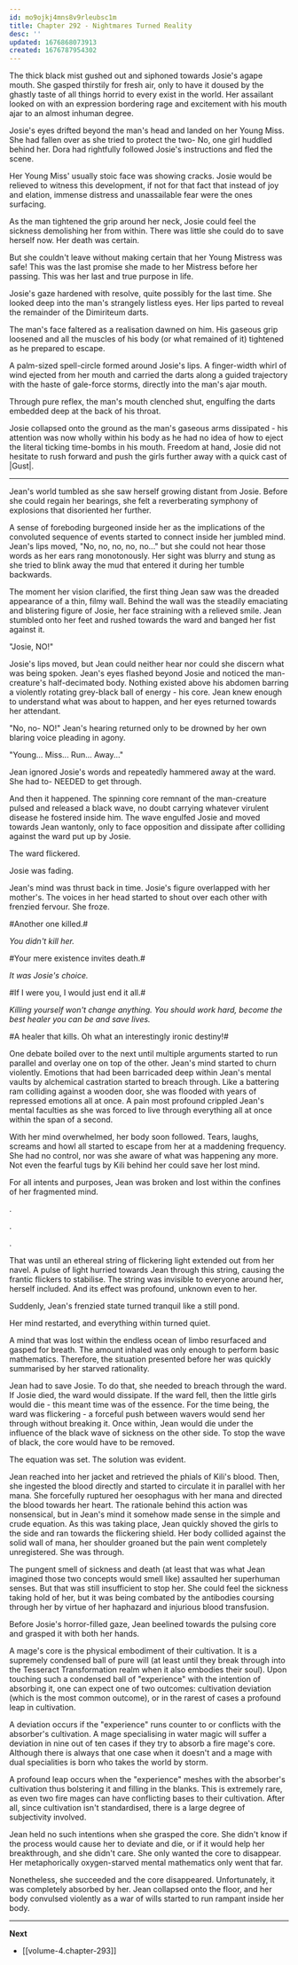 ```yaml
---
id: mo9ojkj4mns8v9rleubsc1m
title: Chapter 292 - Nightmares Turned Reality
desc: ''
updated: 1676868073913
created: 1676787954302
---
```


The thick black mist gushed out and siphoned towards Josie's agape mouth. She gasped thirstily for fresh air, only to have it doused by the ghastly taste of all things horrid to every exist in the world. Her assailant looked on with an expression bordering rage and excitement with his mouth ajar to an almost inhuman degree.

Josie's eyes drifted beyond the man's head and landed on her Young Miss. She had fallen over as she tried to protect the two- No, one girl huddled behind her. Dora had rightfully followed Josie's instructions and fled the scene.

Her Young Miss' usually stoic face was showing cracks. Josie would be relieved to witness this development, if not for that fact that instead of joy and elation, immense distress and unassailable fear were the ones surfacing.

As the man tightened the grip around her neck, Josie could feel the sickness demolishing her from within. There was little she could do to save herself now. Her death was certain.

But she couldn't leave without making certain that her Young Mistress was safe! This was the last promise she made to her Mistress before her passing. This was her last and true purpose in life.

Josie's gaze hardened with resolve, quite possibly for the last time. She looked deep into the man's strangely listless eyes. Her lips parted to reveal the remainder of the Dimiriteum darts.

The man's face faltered as a realisation dawned on him. His gaseous grip loosened and all the muscles of his body (or what remained of it) tightened as he prepared to escape.

A palm-sized spell-circle formed around Josie's lips. A finger-width whirl of wind ejected from her mouth and carried the darts along a guided trajectory with the haste of gale-force storms, directly into the man's ajar mouth.

Through pure reflex, the man's mouth clenched shut, engulfing the darts embedded deep at the back of his throat.

Josie collapsed onto the ground as the man's gaseous arms dissipated - his attention was now wholly within his body as he had no idea of how to eject the literal ticking time-bombs in his mouth. Freedom at hand, Josie did not hesitate to rush forward and push the girls further away with a quick cast of |Gust|.

____

Jean's world tumbled as she saw herself growing distant from Josie. Before she could regain her bearings, she felt a reverberating symphony of explosions that disoriented her further.

A sense of foreboding burgeoned inside her as the implications of the convoluted sequence of events started to connect inside her jumbled mind. Jean's lips moved, "No, no, no, no, no..." but she could not hear those words as her ears rang monotonously. Her sight was blurry and stung as she tried to blink away the mud that entered it during her tumble backwards.

The moment her vision clarified, the first thing Jean saw was the dreaded appearance of a thin, filmy wall. Behind the wall was the steadily emaciating and blistering figure of Josie, her face straining with a relieved smile. Jean stumbled onto her feet and rushed towards the ward and banged her fist against it.

"Josie, NO!"

Josie's lips moved, but Jean could neither hear nor could she discern what was being spoken. Jean's eyes flashed beyond Josie and noticed the man-creature's half-decimated body. Nothing existed above his abdomen barring a violently rotating grey-black ball of energy - his core. Jean knew enough to understand what was about to happen, and her eyes returned towards her attendant.

"No, no- NO!" Jean's hearing returned only to be drowned by her own blaring voice pleading in agony.

"Young... Miss... Run... Away..."

Jean ignored Josie's words and repeatedly hammered away at the ward. She had to- NEEDED to get through.

And then it happened. The spinning core remnant of the man-creature pulsed and released a black wave, no doubt carrying whatever virulent disease he fostered inside him. The wave engulfed Josie and moved towards Jean wantonly, only to face opposition and dissipate after colliding against the ward put up by Josie.

The ward flickered.

Josie was fading.

Jean's mind was thrust back in time. Josie's figure overlapped with her mother's. The voices in her head started to shout over each other with frenzied fervour. She froze.

#Another one killed.#

*You didn't kill her.*

#Your mere existence invites death.#

*It was Josie's choice.*

#If I were you, I would just end it all.#

*Killing yourself won't change anything. You should work hard, become the best healer you can be and save lives.*

#A healer that kills. Oh what an interestingly ironic destiny!#

One debate boiled over to the next until multiple arguments started to run parallel and overlay one on top of the other. Jean's mind started to churn violently. Emotions that had been barricaded deep within Jean's mental vaults by alchemical castration started to breach through. Like a battering ram colliding against a wooden door, she was flooded with years of repressed emotions all at once. A pain most profound crippled Jean's mental faculties as she was forced to live through everything all at once within the span of a second. 

With her mind overwhelmed, her body soon followed. Tears, laughs, screams and howl all started to escape from her at a maddening frequency. She had no control, nor was she aware of what was happening any more. Not even the fearful tugs by Kili behind her could save her lost mind.

For all intents and purposes, Jean was broken and lost within the confines of her fragmented mind.

.

.

.

That was until an ethereal string of flickering light extended out from her navel. A pulse of light hurried towards Jean through this string, causing the frantic flickers to stabilise. The string was invisible to everyone around her, herself included. And its effect was profound, unknown even to her.

Suddenly, Jean's frenzied state turned tranquil like a still pond.

Her mind restarted, and everything within turned quiet.

A mind that was lost within the endless ocean of limbo resurfaced and gasped for breath. The amount inhaled was only enough to perform basic mathematics. Therefore, the situation presented before her was quickly summarised by her starved rationality.

Jean had to save Josie. To do that, she needed to breach through the ward. If Josie died, the ward would dissipate. If the ward fell, then the little girls would die - this meant time was of the essence. For the time being, the ward was flickering - a forceful push between wavers would send her through without breaking it. Once within, Jean would die under the influence of the black wave of sickness on the other side. To stop the wave of black, the core would have to be removed.

The equation was set. The solution was evident.

Jean reached into her jacket and retrieved the phials of Kili's blood. Then, she ingested the blood directly and started to circulate it in parallel with her mana. She forcefully ruptured her oesophagus with her mana and directed the blood towards her heart. The rationale behind this action was nonsensical, but in Jean's mind it somehow made sense in the simple and crude equation. As this was taking place, Jean quickly shoved the girls to the side and ran towards the flickering shield. Her body collided against the solid wall of mana, her shoulder groaned but the pain went completely unregistered. She was through.

The pungent smell of sickness and death (at least that was what Jean imagined those two concepts would smell like) assaulted her superhuman senses. But that was still insufficient to stop her. She could feel the sickness taking hold of her, but it was being combated by the antibodies coursing through her by virtue of her haphazard and injurious blood transfusion.

Before Josie's horror-filled gaze, Jean beelined towards the pulsing core and grasped it with both her hands.

A mage's core is the physical embodiment of their cultivation. It is a supremely condensed ball of pure will (at least until they break through into the Tesseract Transformation realm when it also embodies their soul). Upon touching such a condensed ball of "experience" with the intention of absorbing it, one can expect one of two outcomes: cultivation deviation (which is the most common outcome), or in the rarest of cases a profound leap in cultivation.

A deviation occurs if the "experience" runs counter to or conflicts with the absorber's cultivation. A mage specialising in water magic will suffer a deviation in nine out of ten cases if they try to absorb a fire mage's core. Although there is always that one case when it doesn't and a mage with dual specialities is born who takes the world by storm.

A profound leap occurs when the "experience" meshes with the absorber's cultivation thus bolstering it and filling in the blanks. This is extremely rare, as even two fire mages can have conflicting bases to their cultivation. After all, since cultivation isn't standardised, there is a large degree of subjectivity involved.

Jean held no such intentions when she grasped the core. She didn't know if the process would cause her to deviate and die, or if it would help her breakthrough, and she didn't care. She only wanted the core to disappear. Her metaphorically oxygen-starved mental mathematics only went that far.

Nonetheless, she succeeded and the core disappeared. Unfortunately, it was completely absorbed by her. Jean collapsed onto the floor, and her body convulsed violently as a war of wills started to run rampant inside her body.

____

**Next**
* [[volume-4.chapter-293]]